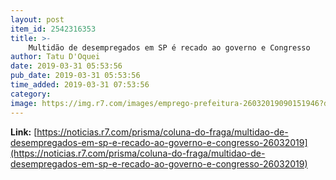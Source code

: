```yaml
---
layout: post
item_id: 2542316353
title: >-
    Multidão de desempregados em SP é recado ao governo e Congresso
author: Tatu D'Oquei
date: 2019-03-31 05:53:56
pub_date: 2019-03-31 05:53:56
time_added: 2019-03-31 07:53:56
category: 
image: https://img.r7.com/images/emprego-prefeitura-26032019090151946?dimensions=600x315&crop_position=c
---
```


**Link:** [https://noticias.r7.com/prisma/coluna-do-fraga/multidao-de-desempregados-em-sp-e-recado-ao-governo-e-congresso-26032019](https://noticias.r7.com/prisma/coluna-do-fraga/multidao-de-desempregados-em-sp-e-recado-ao-governo-e-congresso-26032019)

